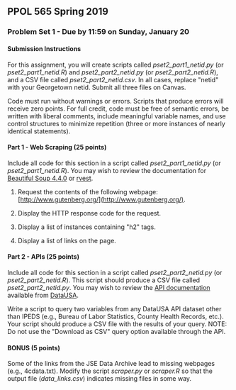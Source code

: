 ## PPOL 565 Spring 2019
### Problem Set 1 - Due by 11:59 on Sunday, January 20

#### Submission Instructions 
For this assignment, you will create scripts called *pset2_part1_netid.py* (or *pset2_part1_netid.R*) and *pset2_part2_netid.py* (or *pset2_part2_netid.R*), and a CSV file called *pset2_part2_netid.csv*. In all cases, replace "netid" with your Georgetown netid. Submit all three files on Canvas.

Code must run without warnings or errors. Scripts that produce errors will receive zero points. For full credit, code must be free of semantic errors, be written with liberal comments, include meaningful variable names, and use control structures to minimize repetition (three or more instances of nearly identical statements). 

#### Part 1 - Web Scraping (25 points)

Include all code for this section in a script called *pset2_part1_netid.py* (or *pset2_part1_netid.R*). You may wish to review the documentation for [Beautiful Soup 4.4.0](https://www.crummy.com/software/BeautifulSoup/bs4/doc/#quick-start) or [rvest](https://cran.r-project.org/web/packages/rvest/index.html). 

 1. Request the contents of the following webpage: [http://www.gutenberg.org/](http://www.gutenberg.org/). 

 2. Display the HTTP response code for the request.

 3. Display a list of instances containing "h2" tags.

 4. Display a list of links on the page.


#### Part 2 - APIs (25 points)

Include all code for this section in a script called *pset2_part2_netid.py* (or *pset2_part2_netid.R*).  This script should produce a CSV file called *pset2_part2_netid.py*.  You may wish to review the [API documentation](https://github.com/DataUSA/datausa-api/wiki/Data-API) available from [DataUSA](https://datausa.io).

Write a script to query two variables from any DataUSA API dataset other than IPEDS (e.g., Bureau of Labor Statistics, County Health Records, etc.).  Your script should produce a CSV file with the results of your query.  NOTE: Do not use the "Download as CSV" query option available through the API.

#### BONUS (5 points)

Some of the links from the JSE Data Archive lead to missing webpages (e.g., 4cdata.txt).  Modify the script *scraper.py* or *scraper.R* so that the output file (*data_links.csv*) indicates missing files in some way.





